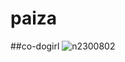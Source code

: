 # paiza

##co-dogirl
![n2300802](https://github.com/itc-n23008/paiza/assets/131749147/05d1d9be-6a94-4d72-bb34-ab01df5e3f60)
